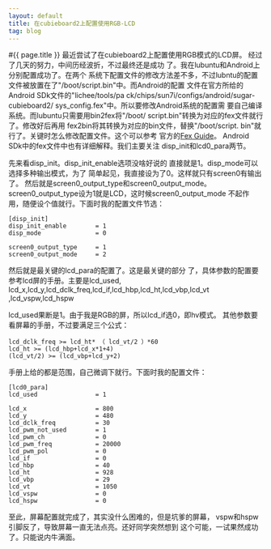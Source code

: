 ```yaml
---
layout: default
title: 在cubieboard2上配置使用RGB-LCD
tag: blog
---
```

#{{ page.title }}
最近尝试了在cubieboard2上配置使用RGB模式的LCD屏。
经过了几天的努力，中间历经波折，不过最终还是成功
了。我在lubuntu和Android上分别配置成功了。在两个
系统下配置文件的修改方法差不多，不过lubntu的配置
文件被放置在了"/boot/script.bin"中。而Android的配置
文件在官方所给的Android SDk文件的"lichee/tools/pa
ck/chips/sun7i/configs/android/sugar-cubieboard2/
sys_config.fex"中。所以要修改Android系统的配置需
要自己编译系统。而lubuntu只需要用bin2fex将"/boot/
script.bin"转换为对应的fex文件就行了。修改好后再用
fex2bin将其转换为对应的bin文件，替换"/boot/script.
bin"就行了。关键时怎么修改配置文件。这个可以参考
官方的[Fex Guide](http://linux-sunxi.org/Fex_Guide)。
Android SDk中的fex文件中也有详细解释。我们主要关注
disp_init和lcd0_para两节。


先来看disp_init。disp_init_enable选项没啥好说的
直接就是1。disp_mode可以选择多种输出模式，为了
简单起见，我直接设为了0。这样就只有screen0有输出了。
然后就是screen0_output_type和screen0_output_mode。
screen0_output_type设为1就是LCD，这时候screen0_output_mode
不起作用，随便设个值就行。下面时我的配置文件节选：

	[disp_init]
	disp_init_enable        = 1
	disp_mode               = 0
	
	screen0_output_type     = 1
	screen0_output_mode     = 2

然后就是最关键的lcd_para的配置了。这是最关键的部分
了，具体参数的配置要参考lcd屏的手册。主要是lcd_used,
lcd_x,lcd_y,lcd_dclk_freq,lcd_if,lcd_hbp,lcd_ht,lcd_vbp,lcd_vt
,lcd_vspw,lcd_hspw

lcd_used果断是1。由于我是RGB的屏，所以lcd_if选0，即hv模式。
其他参数要看屏幕的手册，不过要满足三个公式：

	lcd_dclk_freq >= lcd_ht* （ lcd_vt/2 ）*60
	lcd_ht >= (lcd_hbp+lcd_x*1+4)
	(lcd_vt/2) >= (lcd_vbp+lcd_y+2)

手册上给的都是范围，自己微调下就行。下面时我的配置文件：

	[lcd0_para]
	lcd_used                = 1
	
	lcd_x                   = 800
	lcd_y                   = 480
	lcd_dclk_freq           = 30
	lcd_pwm_not_used        = 1
	lcd_pwm_ch              = 0
	lcd_pwm_freq            = 20000
	lcd_pwm_pol             = 0
	lcd_if                  = 0
	lcd_hbp                 = 40
	lcd_ht                  = 928
	lcd_vbp                 = 29
	lcd_vt                  = 1050
	lcd_vspw                = 0
	lcd_hspw                = 0

至此，屏幕配置就完成了，其实没什么困难的，但是坑爹的屏幕，
vspw和hspw引脚反了，导致屏幕一直无法点亮。还好同学突然想到
这个可能，一试果然成功了。只能说内牛满面。
